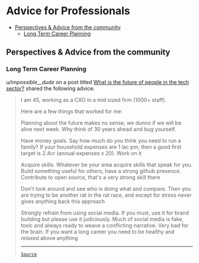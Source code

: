 <!-- omit from toc -->
# Advice for Professionals

- [Perspectives \& Advice from the community](#perspectives--advice-from-the-community)
  - [Long Term Career Planning](#long-term-career-planning)

## Perspectives & Advice from the community

### Long Term Career Planning

_u/impossible__dude_ on a post titled [What is the future of people in the tech sector?](https://www.reddit.com/r/developersIndia/comments/18ma6fw/what_is_the_future_of_people_in_the_tech_sector/) shared the following advice:

<blockquote>

I am 45, working as a CXO in a mid sized firm (1000+ staff).

Here are a few things that worked for me:

Planning about the future makes no sense, we dunno if we will be alive next week. Why think of 30 years ahead and bug yourself.

Have money goals. Say how much do you think you need to run a family? If your household expenses are 1 lac pm, then a good first target is 2.4cr (annual expenses x 20). Work on it

Acquire skills. Whatever be your area acquire skills that speak for you. Build something useful for others, have a strong github presence. Contribute to open source, that's a very strong skill there

Don't look around and see who is doing what and compare. Then you are trying to be another rat in the rat race, and except for stress never gives anything back this approach

Strongly refrain from using social media. If you must, use it for brand building but please use it judiciously. Much of social media is fake, toxic and always ready to weave a conflicting narrative. Very bad for the brain. If you want a long career you need to be healthy and relaxed above anything

---

[`Source`](https://www.reddit.com/r/developersIndia/comments/18ma6fw/comment/ke4fl3a/)

</blockquote>